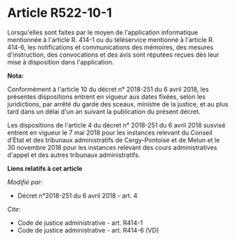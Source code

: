 # Article R522-10-1

Lorsqu'elles sont faites par le moyen de l'application informatique mentionnée à l'article R. 414-1 ou du téléservice
mentionné à l'article R. 414-6, les notifications et communications des mémoires, des mesures d'instruction, des convocations
et des avis sont réputées reçues dès leur mise à disposition dans l'application.

**Nota:**

Conformément à l'article 10 du décret n° 2018-251 du 6 avril 2018, les présentes dispositions entrent en vigueur aux dates
fixées, selon les juridictions, par arrêté du garde des sceaux, ministre de la justice, et au plus tard dans un délai d'un an
suivant la publication du présent décret.

Les dispositions de l'article 4 du décret n° 2018-251 du 6 avril 2018 susvisé entrent en vigueur le 7 mai 2018 pour les
instances relevant du Conseil d'Etat et des tribunaux administratifs de Cergy-Pontoise et de Melun et le 30 novembre 2018
pour les instances relevant des cours administratives d'appel et des autres tribunaux administratifs.

**Liens relatifs à cet article**

_Modifié par_:

  - Décret n°2018-251 du 6 avril 2018 - art. 4

_Cite_:

  - Code de justice administrative - art. R414-1
  - Code de justice administrative - art. R414-6 (VD)
